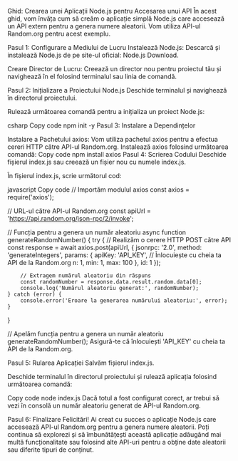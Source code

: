 Ghid: Crearea unei Aplicații Node.js pentru Accesarea unui API
În acest ghid, vom învăța cum să creăm o aplicație simplă Node.js care accesează un API extern pentru a genera numere aleatorii. Vom utiliza API-ul Random.org pentru acest exemplu.

Pasul 1: Configurare a Mediului de Lucru
Instalează Node.js: Descarcă și instalează Node.js de pe site-ul oficial: Node.js Download.

Creare Director de Lucru: Creează un director nou pentru proiectul tău și navighează în el folosind terminalul sau linia de comandă.

Pasul 2: Inițializare a Proiectului Node.js
Deschide terminalul și navighează în directorul proiectului.

Rulează următoarea comandă pentru a inițializa un proiect Node.js:

csharp
Copy code
npm init -y
Pasul 3: Instalare a Dependințelor

Instalare a Pachetului axios: Vom utiliza pachetul axios pentru a efectua cereri HTTP către API-ul Random.org. Instalează axios folosind următoarea comandă:
Copy code
npm install axios
Pasul 4: Scrierea Codului
Deschide fișierul index.js sau creează un fișier nou cu numele index.js.

În fișierul index.js, scrie următorul cod:

javascript
Copy code
// Importăm modulul axios
const axios = require('axios');

// URL-ul către API-ul Random.org
const apiUrl = 'https://api.random.org/json-rpc/2/invoke';

// Funcția pentru a genera un număr aleatoriu
async function generateRandomNumber() {
    try {
        // Realizăm o cerere HTTP POST către API
        const response = await axios.post(apiUrl, {
            jsonrpc: '2.0',
            method: 'generateIntegers',
            params: {
                apiKey: 'API_KEY', // Înlocuiește cu cheia ta API de la Random.org
                n: 1,
                min: 1,
                max: 100
            },
            id: 1
        });

        // Extragem numărul aleatoriu din răspuns
        const randomNumber = response.data.result.random.data[0];
        console.log('Numărul aleatoriu generat:', randomNumber);
    } catch (error) {
        console.error('Eroare la generarea numărului aleatoriu:', error);
    }
}

// Apelăm funcția pentru a genera un număr aleatoriu
generateRandomNumber();
Asigură-te că înlocuiești 'API_KEY' cu cheia ta API de la Random.org.

Pasul 5: Rularea Aplicației
Salvăm fișierul index.js.

Deschide terminalul în directorul proiectului și rulează aplicația folosind următoarea comandă:

Copy code
node index.js
Dacă totul a fost configurat corect, ar trebui să vezi în consolă un număr aleatoriu generat de API-ul Random.org.

Pasul 6: Finalizare
Felicitări! Ai creat cu succes o aplicație Node.js care accesează API-ul Random.org pentru a genera numere aleatorii. Poți continua să explorezi și să îmbunătățești această aplicație adăugând mai multă funcționalitate sau folosind alte API-uri pentru a obține date aleatorii sau diferite tipuri de conținut.
